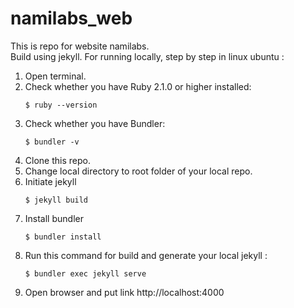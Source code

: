 # namilabs_web

This is repo for website namilabs.	
Build using jekyll.	
For running locally, step by step in linux ubuntu :	

1. Open terminal.	
2. Check whether you have Ruby 2.1.0 or higher installed:	
	```
	$ ruby --version
	```	
3. Check whether you have Bundler:	
	```
	$ bundler -v
	```	
4. Clone this repo.	
5. Change local directory to root folder of your local repo.	
6. Initiate jekyll
	```
	$ jekyll build
	```	
7. Install bundler
	```
	$ bundler install
	```	
8. Run this command for build and generate your local jekyll :	
	```
	$ bundler exec jekyll serve
	```
9. Open browser and put link http://localhost:4000	
